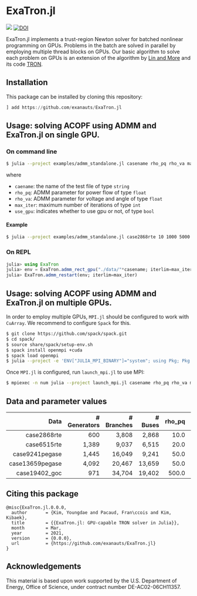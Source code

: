 # ExaTron.jl

[![][build-release-img]][build-url]
[![DOI][doi-img]][doi-url]

ExaTron.jl implements a trust-region Newton solver for batched nonlinear programming on GPUs.
Problems in the batch are solved in parallel by employing multiple thread blocks on GPUs.
Our basic algorithm to solve each problem on GPUs is an extension of the
algorithm by [Lin and More](https://doi.org/10.1137/S1052623498345075)
and its code [TRON](https://www.mcs.anl.gov/~more/tron).

## Installation

This package can be installed by cloning this repository:
```julia
] add https://github.com/exanauts/ExaTron.jl
```

## Usage: solving ACOPF using ADMM and ExaTron.jl on single GPU.

### On command line
```bash
$ julia --project examples/admm_standalone.jl casename rho_pq rho_va max_iter use_gpu
```
where
* `caename`: the name of the test file of type `string`
* `rho_pq`: ADMM parameter for power flow of type `float`
* `rho_va`: ADMM parameter for voltage and angle of type `float`
* `max_iter`: maximum number of iterations of type `int`
* `use_gpu`: indicates whether to use gpu or not, of type `bool`

#### Example
```bash
$ julia --project examples/admm_standalone.jl case2868rte 10 1000 5000 true
```

### On REPL
```julia
julia> using ExaTron
julia> env = ExaTron.admm_rect_gpu("./data/"*casename; iterlim=max_iter, rho_pq=rho_pq, rho_va=rho_va, use_gpu=use_gpu)
julia> ExaTron.admm_restart(env; iterlim=max_iter)
```

## Usage: solving ACOPF using ADMM and ExaTron.jl on multiple GPUs.
In order to employ multiple GPUs, `MPI.jl` should be configured to work with `CuArray`.
We recommend to configure `Spack` for this.
```bash
$ git clone https://github.com/spack/spack.git
$ cd spack/
$ source share/spack/setup-env.sh
$ spack install openmpi +cuda
$ spack load openmpi
$ julia --project -e 'ENV["JULIA_MPI_BINARY"]="system"; using Pkg; Pkg.build("MPI"; verbose=true)'
```

Once `MPI.jl` is configured, run `launch_mpi.jl` to use MPI:
```bash
$ mpiexec -n num julia --project launch_mpi.jl casename rho_pq rho_va max_iter use_gpu
```

## Data and parameter values
| Data | # Generators | # Branches | # Buses | rho_pq | rho_va | max_iter |
| ---: | ---: | ---: | ---: | ---: | ---: | ---: |
| case2868rte | 600 | 3,808 | 2,868 | 10.0 | 1000.0 | 5,000
| case6515rte | 1,389 | 9,037 | 6,515 | 20.0 | 2000.0 | 15,000
| case9241pegase | 1,445 | 16,049 | 9,241 | 50.0 | 5000.0 | 35,000
| case13659pegase | 4,092 | 20,467 | 13,659 | 50.0 | 5000.0 | 45,000
| case19402_goc | 971 | 34,704 | 19,402 | 500.0 | 50000.0 | 30,000

## Citing this package

```
@misc{ExaTron.jl.0.0.0,
  author       = {Kim, Youngdae and Pacaud, Fran\ccois and Kim, Kibaek},
  title        = {{ExaTron.jl: GPU-capable TRON solver in Julia}},
  month        = Mar,
  year         = 2021,
  version      = {0.0.0},
  url          = {https://github.com/exanauts/ExaTron.jl}
}
```

## Acknowledgements

This material is based upon work supported by the U.S. Department of Energy, Office of Science, under contract number DE-AC02-06CH11357.

[build-release-img]: https://github.com/exanauts/ExaTron.jl/workflows/Run%20tests/badge.svg?branch=release
[build-url]: https://github.com/exanauts/ExaTron.jl/actions?query=workflow
[doi-img]: https://zenodo.org/badge/DOI/10.5281/zenodo.5829757.svg
[doi-url]: https://doi.org/10.5281/zenodo.5829757

